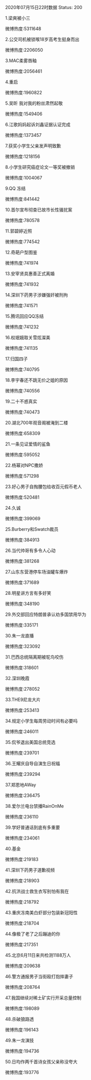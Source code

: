 2020年07月15日22时数据
Status: 200

1.梁爽被小三

微博热度:5311648

2.公交司机被锁喉18岁高考生挺身而出

微博热度:2206050

3.MAC柔雾唇釉

微博热度:2056461

4.重启

微博热度:1960822

5.吴昕 我对我的粉丝肃然起敬

微博热度:1549406

6.江歌妈妈起诉刘鑫证据认证完成

微博热度:1373457

7.获奖小学生父亲发声明致歉

微博热度:1218156

8.小学生研究癌症论文一等奖被撤销

微博热度:1004067

9.QQ 冻结

微博热度:841442

10.首尔宣布彻查已故市长性骚扰案

微博热度:780578

11.郭碧婷近照

微博热度:774542

12.奇葩户型图鉴

微博热度:741974

13.安宰贤具惠善正式离婚

微博热度:741932

14.深圳下药男子涉嫌强奸被刑拘

微博热度:741571

15.腾讯回应QQ冻结

微博热度:741232

16.权珉娥取关雪炫澯美

微博热度:741135

17.归国四子

微博热度:740795

18.李宇春还不跳无价之姐的原因

微博热度:740556

19.二十不惑真实

微博热度:740473

20.湖北700年观音阁被淹到二楼

微博热度:658309

21.一条见证爱情的鲨鱼

微博热度:595052

22.杨幂对NPC撒娇

微博热度:571298

23.好心男子自掏腰包给收百元假币老人

微博热度:520481

24.久诚

微博热度:399069

25.Burberry和Swatch裁员

微博热度:384913

26.当代帅哥有多令人心动

微博热度:381268

27.山东东营港停车场油罐车爆炸

微博热度:371689

28.明星讲方言有多好笑

微博热度:348190

29.外交部回应特朗普承认劝多国禁用华为

微博热度:335171

30.朱一龙直播

微博热度:323092

31.巴西总统隔离期被鸵鸟咬伤

微博热度:318601

32.深圳晚霞

微博热度:278052

33.THE9尼龙大片

微博热度:253413

34.规定小学生每周劳动时间有必要吗

微博热度:246011

35.侃爷退出美国总统竞选

微博热度:239701

36.王耀庆自导自演生日祝福

微博热度:239294

37.郑恩地AWay

微博热度:236475

38.爱尔兰电台禁播RainOnMe

微博热度:236110

39.学好普通话到底有多重要

微博热度:234061

40.基金

微博热度:219183

41.深圳下药男子道歉视频

微博热度:218903

42.抗洪战士救生衣写别怕有我在

微博热度:218792

43.重庆冻南美白虾部分包装新冠阳性

微博热度:218704

44.像极了老了之后蹦迪的你

微博热度:217351

45.北京6月11日来共检测1188万人

微博热度:209638

46.警方通报男子当街殴打抱摔妻子

微博热度:208764

47.我国继续对稀土矿实行开采总量控制

微博热度:198089

48.杀破狼路透

微博热度:196143

49.朱一龙演技

微博热度:194736

50.日均作两千首诗女孩父亲称没夸大

微博热度:193776

